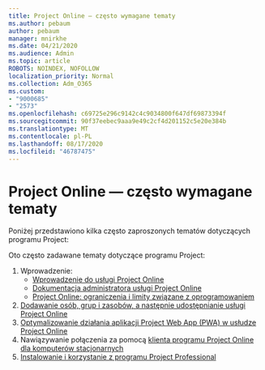 ```yaml
---
title: Project Online — często wymagane tematy
ms.author: pebaum
author: pebaum
manager: mnirkhe
ms.date: 04/21/2020
ms.audience: Admin
ms.topic: article
ROBOTS: NOINDEX, NOFOLLOW
localization_priority: Normal
ms.collection: Adm_O365
ms.custom:
- "9000685"
- "2573"
ms.openlocfilehash: c69725e296c9142c4c9034800f647df69873394f
ms.sourcegitcommit: 90f37eebec9aaa9e49c2cf4d201152c5e20e384b
ms.translationtype: MT
ms.contentlocale: pl-PL
ms.lasthandoff: 08/17/2020
ms.locfileid: "46787475"
---
```

# <a name="project-online-frequently-requested-topics"></a>Project Online — często wymagane tematy

Poniżej przedstawiono kilka często zaproszonych tematów dotyczących programu Project:

Oto często zadawane tematy dotyczące programu Project:
1.  Wprowadzenie: 
    -   [Wprowadzenie do usługi Project Online](https://docs.microsoft.comProjectOnline/get-started-with-project-online) 
    -   [Dokumentacja administratora usługi Project Online](https://docs.microsoft.com/projectonline/project-online) 
    -   [Project Online: ograniczenia i limity związane z oprogramowaniem](https://docs.microsoft.com/ProjectOnline/project-online-software-boundaries-and-limits) 
2.  [Dodawanie osób, grup i zasobów, a następnie udostępnianie usługi Project Online](https://docs.microsoft.com/projectonline/step-2-add-people-to-project-online) 
3.  [Optymalizowanie działania aplikacji Project Web App (PWA) w usłudze Project Online](https://docs.microsoft.com/projectonline/tune-project-online-performance)
4.  Nawiązywanie połączenia za pomocą [klienta programu Project Online dla komputerów stacjonarnych](https://docs.microsoft.com/projectonline/connect-to-project-online-with-the-project-online-desktop-client) 
5.  [Instalowanie i korzystanie z programu Project Professional](https://support.office.com/article/install-project-7059249b-d9fe-4d61-ab96-5c5bf435f281) 
